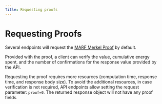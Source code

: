 ```yaml
---
Title: Requesting proofs
---
```


# Requesting Proofs

Several endpoints will request the [MARF Merkel Proof](https://github.com/stacksgov/sips/blob/main/sips/sip-004/sip-004-materialized-view.md#marf-merkle-proofs) by default.

Provided with the proof, a client can verify the value, cumulative energy spent, and the number of confirmations for the response value provided by the API.

Requesting the proof requires more resources (computation time, response time, and response body size). To avoid the additional resources, in case verification is not required, API endpoints allow setting the request parameter: `proof=0`. The returned response object will not have any proof fields.

